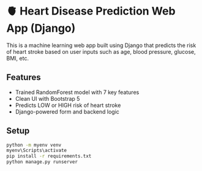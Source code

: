 # 🫀 Heart Disease Prediction Web App (Django)

This is a machine learning web app built using Django that predicts the risk of heart stroke based on user inputs such as age, blood pressure, glucose, BMI, etc.

## Features
- Trained RandomForest model with 7 key features
- Clean UI with Bootstrap 5
- Predicts LOW or HIGH risk of heart stroke
- Django-powered form and backend logic

## Setup

```bash
python -m myenv venv
myenv\Scripts\activate
pip install -r requirements.txt
python manage.py runserver
